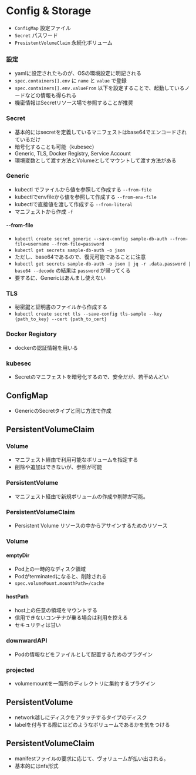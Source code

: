 # Config & Storage
* `ConfigMap` 設定ファイル
* `Secret` パスワード
* `PresistentVolumeClaim` 永続化ボリューム


### 設定
* yamlに設定されたものが、OSの環境設定に明記される
* `spec.containers[].env` に `name` と `value` で登録
* `spec.containers[].env.valueFrom` 以下を設定することで、起動しているノードなどの情報も得られる
* 機密情報はSecretリソース場で参照することが推奨

### Secret
* 基本的にはsecretを定義しているマニフェストはbase64でエンコードされているだけ
* 暗号化することも可能（kubesec）
* Generic, TLS, Docker Registry, Service Account
* 環境変数として渡す方法とVolumeとしてマウントして渡す方法がある

### Generic
* kubectl でファイルから値を参照して作成する `--from-file`
* kubectlでenvfileから値を参照して作成する `--from-env-file`
* kubectlで直接値を渡して作成する `--from-literal`
* マニフェストから作成 `-f`

#### --from-file
* `kubectl create secret generic --save-config sample-db-auth --from-file=username --from-file=password`
* `kubectl get secrets sample-db-auth -o json`
* ただし、base64であるので、復元可能であることに注意
* `kubectl get secrets sample-db-auth -o json | jq -r .data.password | base64 --decode` の結果は `password` が帰ってくる
* 要するに、Genericはあんまし使えない

### TLS
* 秘密鍵と証明書のファイルから作成する
* `kubectl create secret tls --save-config tls-sample --key {path_to_key} --cert {path_to_cert}`

### Docker Registory
* dockerの認証情報を用いる

### kubesec
* Secretのマニフェストを暗号化するので、安全だが、若干めんどい

## ConfigMap
* GenericのSecretタイプと同じ方法で作成

## PersistentVolumeClaim
### Volume
* マニフェスト経由で利用可能なボリュームを指定する
* 削除や追加はできないが、参照が可能
### PersistentVolume
* マニフェスト経由で新規ボリュームの作成や削除が可能。
### PersistentVolumeClaim
* Persistent Volume リソースの中からアサインするためのリソース

### Volume
#### emptyDir
* Pod上の一時的なディスク領域
* Podがterminatedになると、削除される
* `spec.volumeMount.mounthPath=/cache`

#### hostPath
* host上の任意の領域をマウントする
* 信用できないコンテナが乗る場合は利用を控える
* セキュリティは甘い

### downwardAPI
* Podの情報などをファイルとして配置するためのプラグイン

### projected
* volumemountを一箇所のディレクトリに集約するプラグイン

## PersistentVolume
* network越しにディスクをアタッチするタイプのディスク
* labelを付与する際にはどのようなボリュームであるかを気をつける

## PersistentVolumeClaim
* manifestファイルの要求に応じて、ヴォリュームが払い出される。
* 基本的にはnfs形式
